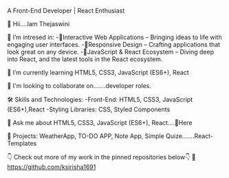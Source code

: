 A Front-End Developer | React Enthusiast

👋 Hii....Iam Thejaswini

🔭 I’m intresed in:
      -🎯Interactive Web Applications – Bringing ideas to life with engaging user interfaces.
      -🎯Responsive Design – Crafting applications that look great on any device.
      -🎯JavaScript & React Ecosystem – Diving deep into React, and the latest tools in the React ecosystem.

🌱 I’m currently learning HTML5, CSS3, JavaScript (ES6+), React

💞 I'm looking to collaborate on.......developer roles.

🛠️ Skills and Technologies:
       -Front-End: HTML5, CSS3, JavaScript (ES6+),React
       -Styling Libraries: CSS, Styled Components

💬 Ask me about HTML5, CSS3, JavaScript (ES6+), React....🧐Here

🚀 Projects: WeatherApp, TO-DO APP, Note App, Simple Quize.......React-Templates

👇 Check out more of my work in the pinned repositories below👇
🔗 https://github.com/ksirisha1691
